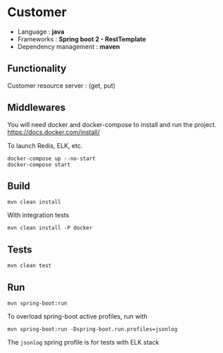 # Customer

* Language : **java**
* Frameworks : **Spring boot 2 - RestTemplate**
* Dependency management : **maven**

## Functionality

Customer resource server : (get, put)


## Middlewares

You will need docker and docker-compose to install and run the project. https://docs.docker.com/install/

To launch Redis, ELK, etc.
```
docker-compose up --no-start
docker-compose start
```

## Build
```
mvn clean install
```

With integration tests
```
mvn clean install -P docker
```


## Tests
```
mvn clean test  
```

## Run 
```
mvn spring-boot:run
```

To overload spring-boot active profiles, run with
```
mvn spring-boot:run -Dspring-boot.run.profiles=jsonlog
```
The `jsonlog` spring profile is for tests with ELK stack




